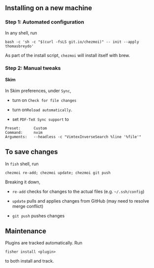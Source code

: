 ## Installing on a new machine


### Step 1: Automated configuration

In any shell, run

```fish
bash -c 'sh -c "$(curl -fsLS git.io/chezmoi)" -- init --apply thomasbreydo'
```

As part of the install script, `chezmoi` will install itself with brew.


### Step 2: Manual tweaks

#### Skim

In Skim preferences, under `Sync`,

- turn on `Check for file changes`

- turn on`Reload automatically`.

- set `PDF-TeX Sync support` to

```
Preset:      Custom
Command:     nvim
Arguments:   --headless -c "VimtexInverseSearch %line '%file'"
```

## To save changes

In `fish` shell, run

```fish
chezmoi re-add; chezmoi update; chezmoi git push
```

Breaking it down,

- `re-add` checks for changes to the actual files (e.g. `~/.ssh/config`)

- `update` pulls and applies changes from GitHub (may need to resolve merge conflict)

- `git push` pushes changes

## Maintenance

Plugins are tracked automatically. Run

```
fisher install <plugin>
```

to both install and track.

